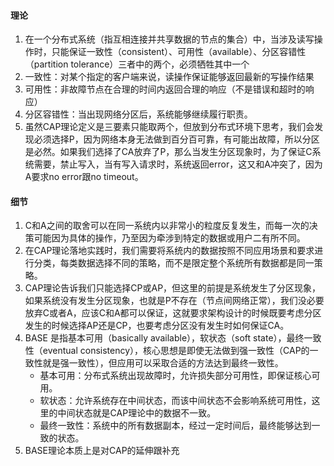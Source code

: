 #### 理论
1. 在一个分布式系统（指互相连接并共享数据的节点的集合）中，当涉及读写操作时，只能保证一致性（consistent）、可用性（available）、分区容错性（partition tolerance）三者中的两个，必须牺牲其中一个
2. 一致性：对某个指定的客户端来说，读操作保证能够返回最新的写操作结果
3. 可用性：非故障节点在合理的时间内返回合理的响应（不是错误和超时的响应）
4. 分区容错性：当出现网络分区后，系统能够继续履行职责。
5. 虽然CAP理论定义是三要素只能取两个，但放到分布式环境下思考，我们会发现必须选择P，因为网络本身无法做到百分百可靠，有可能出故障，所以分区是必然。如果我们选择了CA放弃了P，那么当发生分区现象时，为了保证C系统需要，禁止写入，当有写入请求时，系统返回error，这又和A冲突了，因为A要求no error跟no timeout。
#### 细节
1. C和A之间的取舍可以在同一系统内以非常小的粒度反复发生，而每一次的决策可能因为具体的操作，乃至因为牵涉到特定的数据或用户二有所不同。
2. 在CAP理论落地实践时，我们需要将系统内的数据按照不同应用场景和要求进行分类，每类数据选择不同的策略，而不是限定整个系统所有数据都是同一策略。
3. CAP理论告诉我们只能选择CP或AP，但这里的前提是系统发生了分区现象，如果系统没有发生分区现象，也就是P不存在（节点间网络正常），我们没必要放弃C或者A，应该C和A都可以保证，这就要求架构设计的时候既要考虑分区发生的时候选择AP还是CP，也要考虑分区没有发生时如何保证CA。
4. BASE 是指基本可用（basically available），软状态（soft state），最终一致性（eventual consistency），核心思想是即使无法做到强一致性（CAP的一致性就是强一致性），但应用可以采取合适的方法达到最终一致性。
    * 基本可用：分布式系统出现故障时，允许损失部分可用性，即保证核心可用。
    * 软状态：允许系统存在中间状态，而该中间状态不会影响系统可用性，这里的中间状态就是CAP理论中的数据不一致。
    * 最终一致性：系统中的所有数据副本，经过一定时间后，最终能够达到一致的状态。
5. BASE理论本质上是对CAP的延伸跟补充
